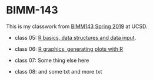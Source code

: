 # BIMM-143

This is my classwork from [BIMM143 Spring 2019](https://bioboot.github.io/bimm143_S19/) at UCSD. 

- class 05: [R basics, data structures and data input](https://github.com/bioboot/bimm143_classwork_S19/blob/master/class05/class05.md). 

- class 06: [R graphics, generating plots with R](https://github.com/bioboot/bimm143_classwork_S19/blob/master/class06/class6.md)

- class 07: Some thing else here

- class 08:
and some txt
and more txt
